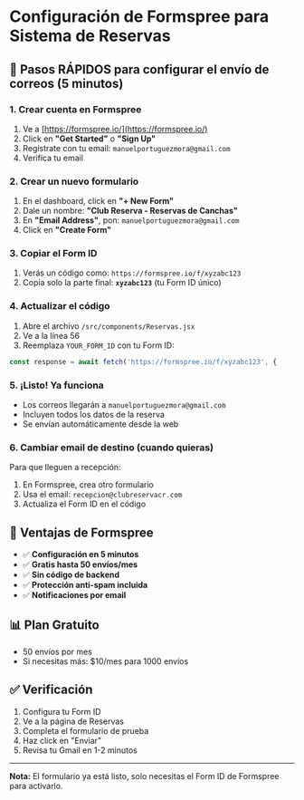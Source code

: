 # Configuración de Formspree para Sistema de Reservas

## 📧 Pasos RÁPIDOS para configurar el envío de correos (5 minutos)

### 1. Crear cuenta en Formspree
1. Ve a [https://formspree.io/](https://formspree.io/)
2. Click en **"Get Started"** o **"Sign Up"**
3. Regístrate con tu email: `manuelportuguezmora@gmail.com`
4. Verifica tu email

### 2. Crear un nuevo formulario
1. En el dashboard, click en **"+ New Form"**
2. Dale un nombre: **"Club Reserva - Reservas de Canchas"**
3. En **"Email Address"**, pon: `manuelportuguezmora@gmail.com`
4. Click en **"Create Form"**

### 3. Copiar el Form ID
1. Verás un código como: `https://formspree.io/f/xyzabc123`
2. Copia solo la parte final: **`xyzabc123`** (tu Form ID único)

### 4. Actualizar el código
1. Abre el archivo `/src/components/Reservas.jsx`
2. Ve a la línea 56
3. Reemplaza `YOUR_FORM_ID` con tu Form ID:

```javascript
const response = await fetch('https://formspree.io/f/xyzabc123', {
```

### 5. ¡Listo! Ya funciona
- Los correos llegarán a `manuelportuguezmora@gmail.com`
- Incluyen todos los datos de la reserva
- Se envían automáticamente desde la web

### 6. Cambiar email de destino (cuando quieras)
Para que lleguen a recepción:
1. En Formspree, crea otro formulario
2. Usa el email: `recepcion@clubreservacr.com`
3. Actualiza el Form ID en el código

## 🎯 Ventajas de Formspree
- ✅ **Configuración en 5 minutos**
- ✅ **Gratis hasta 50 envíos/mes**
- ✅ **Sin código de backend**
- ✅ **Protección anti-spam incluida**
- ✅ **Notificaciones por email**

## 📊 Plan Gratuito
- 50 envíos por mes
- Si necesitas más: $10/mes para 1000 envíos

## ✅ Verificación
1. Configura tu Form ID
2. Ve a la página de Reservas
3. Completa el formulario de prueba
4. Haz click en "Enviar"
5. Revisa tu Gmail en 1-2 minutos

---

**Nota:** El formulario ya está listo, solo necesitas el Form ID de Formspree para activarlo.
